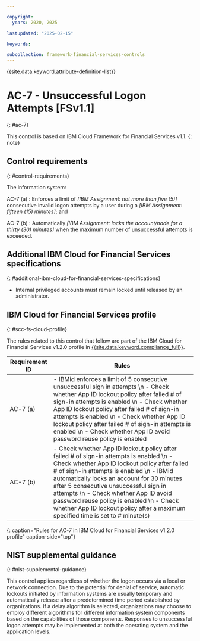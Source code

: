 ```yaml
---

copyright:
  years: 2020, 2025

lastupdated: "2025-02-15"

keywords:

subcollection: framework-financial-services-controls
---
```


{{site.data.keyword.attribute-definition-list}}

               
# AC-7 - Unsuccessful Logon Attempts [FSv1.1]
{: #ac-7}

This control is based on IBM Cloud Framework for Financial Services v1.1.
{: note}


## Control requirements
{: #control-requirements}

The information system:

AC-7 (a)
    : Enforces a limit of _[IBM Assignment: not more than five (5)]_ consecutive invalid logon attempts by a user during a _[IBM Assignment: fifteen (15) minutes]_; and

AC-7 (b)
    : Automatically _[IBM Assignment: locks the account/node for a thirty (30) minutes]_ when the maximum number of unsuccessful attempts is exceeded.

## Additional IBM Cloud for Financial Services specifications
{: #additional-ibm-cloud-for-financial-services-specifications}

- Internal privileged accounts must remain locked until released by an administrator.

## IBM Cloud for Financial Services profile
{: #scc-fs-cloud-profile}

The rules related to this control that follow are part of the IBM Cloud for Financial Services v1.2.0 profile in [{{site.data.keyword.compliance_full}}](/docs/security-compliance?topic=security-compliance-getting-started).

| Requirement ID | Rules |
|----------------|-------|
| AC-7 (a) | - IBMid enforces a limit of 5 consecutive unsuccessful sign in attempts \n - Check whether App ID lockout policy after failed # of sign-in attempts is enabled \n - Check whether App ID lockout policy after failed # of sign-in attempts is enabled \n - Check whether App ID lockout policy after failed # of sign-in attempts is enabled \n - Check whether App ID avoid password reuse policy is enabled | 
| AC-7 (b) | - Check whether App ID lockout policy after failed # of sign-in attempts is enabled \n - Check whether App ID lockout policy after failed # of sign-in attempts is enabled \n - IBMid automatically locks an account for 30 minutes after 5 consecutive unsuccessful sign in attempts \n - Check whether App ID avoid password reuse policy is enabled \n - Check whether App ID lockout policy after a maximum specified time is set to # minute(s) | 
{: caption="Rules for AC-7 in IBM Cloud for Financial Services v1.2.0 profile" caption-side="top"}

## NIST supplemental guidance
{: #nist-supplemental-guidance}

This control applies regardless of whether the logon occurs via a local or network connection. Due to the potential for denial of service, automatic lockouts initiated by information systems are usually temporary and automatically release after a predetermined time period established by organizations. If a delay algorithm is selected, organizations may choose to employ different algorithms for different information system components based on the capabilities of those components. Responses to unsuccessful logon attempts may be implemented at both the operating system and the application levels.





